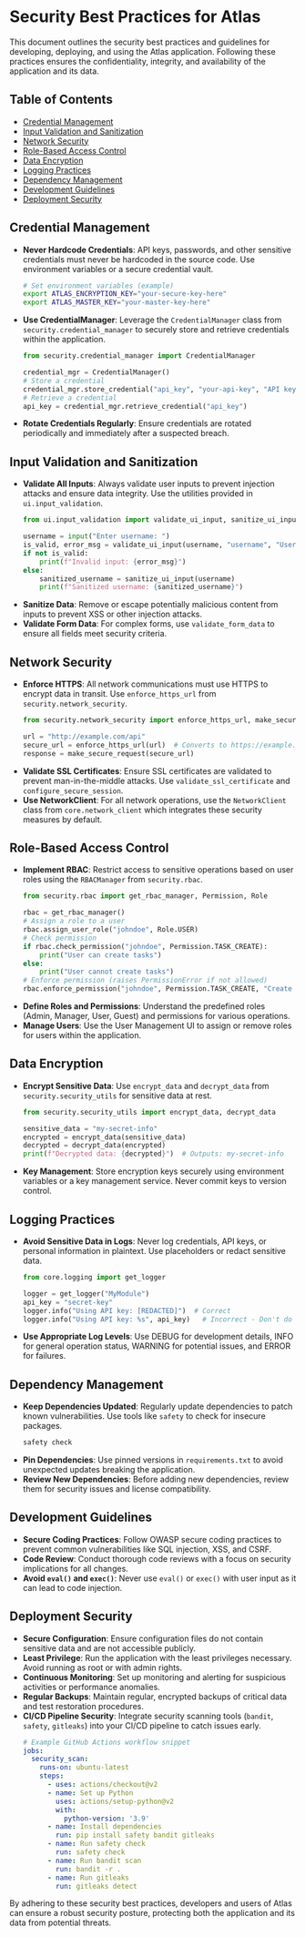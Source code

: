 # Security Best Practices for Atlas

This document outlines the security best practices and guidelines for developing, deploying, and using the Atlas application. Following these practices ensures the confidentiality, integrity, and availability of the application and its data.

## Table of Contents

- [Credential Management](#credential-management)
- [Input Validation and Sanitization](#input-validation-and-sanitization)
- [Network Security](#network-security)
- [Role-Based Access Control](#role-based-access-control)
- [Data Encryption](#data-encryption)
- [Logging Practices](#logging-practices)
- [Dependency Management](#dependency-management)
- [Development Guidelines](#development-guidelines)
- [Deployment Security](#deployment-security)

## Credential Management

- **Never Hardcode Credentials**: API keys, passwords, and other sensitive credentials must never be hardcoded in the source code. Use environment variables or a secure credential vault.
  ```bash
  # Set environment variables (example)
  export ATLAS_ENCRYPTION_KEY="your-secure-key-here"
  export ATLAS_MASTER_KEY="your-master-key-here"
  ```
- **Use CredentialManager**: Leverage the `CredentialManager` class from `security.credential_manager` to securely store and retrieve credentials within the application.
  ```python
  from security.credential_manager import CredentialManager
  
  credential_mgr = CredentialManager()
  # Store a credential
  credential_mgr.store_credential("api_key", "your-api-key", "API key for external service")
  # Retrieve a credential
  api_key = credential_mgr.retrieve_credential("api_key")
  ```
- **Rotate Credentials Regularly**: Ensure credentials are rotated periodically and immediately after a suspected breach.

## Input Validation and Sanitization

- **Validate All Inputs**: Always validate user inputs to prevent injection attacks and ensure data integrity. Use the utilities provided in `ui.input_validation`.
  ```python
  from ui.input_validation import validate_ui_input, sanitize_ui_input
  
  username = input("Enter username: ")
  is_valid, error_msg = validate_ui_input(username, "username", "Username")
  if not is_valid:
      print(f"Invalid input: {error_msg}")
  else:
      sanitized_username = sanitize_ui_input(username)
      print(f"Sanitized username: {sanitized_username}")
  ```
- **Sanitize Data**: Remove or escape potentially malicious content from inputs to prevent XSS or other injection attacks.
- **Validate Form Data**: For complex forms, use `validate_form_data` to ensure all fields meet security criteria.

## Network Security

- **Enforce HTTPS**: All network communications must use HTTPS to encrypt data in transit. Use `enforce_https_url` from `security.network_security`.
  ```python
  from security.network_security import enforce_https_url, make_secure_request
  
  url = "http://example.com/api"
  secure_url = enforce_https_url(url)  # Converts to https://example.com/api
  response = make_secure_request(secure_url)
  ```
- **Validate SSL Certificates**: Ensure SSL certificates are validated to prevent man-in-the-middle attacks. Use `validate_ssl_certificate` and `configure_secure_session`.
- **Use NetworkClient**: For all network operations, use the `NetworkClient` class from `core.network_client` which integrates these security measures by default.

## Role-Based Access Control

- **Implement RBAC**: Restrict access to sensitive operations based on user roles using the `RBACManager` from `security.rbac`.
  ```python
  from security.rbac import get_rbac_manager, Permission, Role
  
  rbac = get_rbac_manager()
  # Assign a role to a user
  rbac.assign_user_role("johndoe", Role.USER)
  # Check permission
  if rbac.check_permission("johndoe", Permission.TASK_CREATE):
      print("User can create tasks")
  else:
      print("User cannot create tasks")
  # Enforce permission (raises PermissionError if not allowed)
  rbac.enforce_permission("johndoe", Permission.TASK_CREATE, "Create Task Operation")
  ```
- **Define Roles and Permissions**: Understand the predefined roles (Admin, Manager, User, Guest) and permissions for various operations.
- **Manage Users**: Use the User Management UI to assign or remove roles for users within the application.

## Data Encryption

- **Encrypt Sensitive Data**: Use `encrypt_data` and `decrypt_data` from `security.security_utils` for sensitive data at rest.
  ```python
  from security.security_utils import encrypt_data, decrypt_data
  
  sensitive_data = "my-secret-info"
  encrypted = encrypt_data(sensitive_data)
  decrypted = decrypt_data(encrypted)
  print(f"Decrypted data: {decrypted}")  # Outputs: my-secret-info
  ```
- **Key Management**: Store encryption keys securely using environment variables or a key management service. Never commit keys to version control.

## Logging Practices

- **Avoid Sensitive Data in Logs**: Never log credentials, API keys, or personal information in plaintext. Use placeholders or redact sensitive data.
  ```python
  from core.logging import get_logger
  
  logger = get_logger("MyModule")
  api_key = "secret-key"
  logger.info("Using API key: [REDACTED]")  # Correct
  logger.info("Using API key: %s", api_key)   # Incorrect - Don't do this
  ```
- **Use Appropriate Log Levels**: Use DEBUG for development details, INFO for general operation status, WARNING for potential issues, and ERROR for failures.

## Dependency Management

- **Keep Dependencies Updated**: Regularly update dependencies to patch known vulnerabilities. Use tools like `safety` to check for insecure packages.
  ```bash
  safety check
  ```
- **Pin Dependencies**: Use pinned versions in `requirements.txt` to avoid unexpected updates breaking the application.
- **Review New Dependencies**: Before adding new dependencies, review them for security issues and license compatibility.

## Development Guidelines

- **Secure Coding Practices**: Follow OWASP secure coding practices to prevent common vulnerabilities like SQL injection, XSS, and CSRF.
- **Code Review**: Conduct thorough code reviews with a focus on security implications for all changes.
- **Avoid `eval()` and `exec()`**: Never use `eval()` or `exec()` with user input as it can lead to code injection.

## Deployment Security

- **Secure Configuration**: Ensure configuration files do not contain sensitive data and are not accessible publicly.
- **Least Privilege**: Run the application with the least privileges necessary. Avoid running as root or with admin rights.
- **Continuous Monitoring**: Set up monitoring and alerting for suspicious activities or performance anomalies.
- **Regular Backups**: Maintain regular, encrypted backups of critical data and test restoration procedures.
- **CI/CD Pipeline Security**: Integrate security scanning tools (`bandit`, `safety`, `gitleaks`) into your CI/CD pipeline to catch issues early.
  ```yaml
  # Example GitHub Actions workflow snippet
  jobs:
    security_scan:
      runs-on: ubuntu-latest
      steps:
        - uses: actions/checkout@v2
        - name: Set up Python
          uses: actions/setup-python@v2
          with:
            python-version: '3.9'
        - name: Install dependencies
          run: pip install safety bandit gitleaks
        - name: Run safety check
          run: safety check
        - name: Run bandit scan
          run: bandit -r .
        - name: Run gitleaks
          run: gitleaks detect
  ```

By adhering to these security best practices, developers and users of Atlas can ensure a robust security posture, protecting both the application and its data from potential threats.
